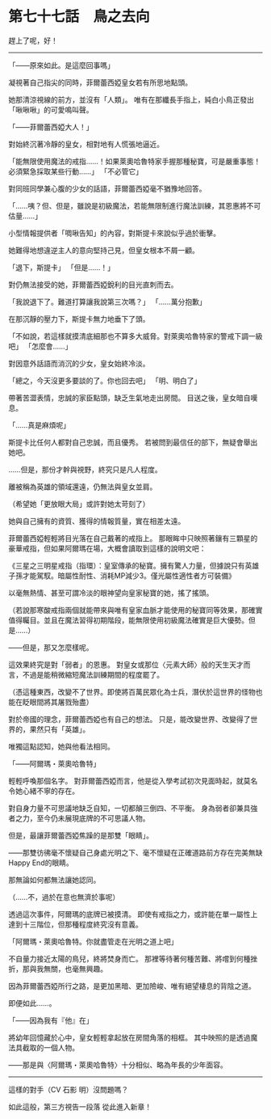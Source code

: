 # 第七十七話　鳥之去向

趕上了呢，好！

---

「――原來如此。是這麼回事嗎」

凝視著自己指尖的同時，菲爾蕾西婭皇女若有所思地點頭。

她那清涼視線的前方，並沒有「人類」。
唯有在那纖長手指上，純白小鳥正發出「啾啾啾」的可愛鳴叫聲。

「――菲爾蕾西婭大人！」

對始終沉著冷靜的皇女，相對地有人慌張地逼近。

「能無限使用魔法的戒指……！如果萊奧哈魯特家手握那種秘寶，可是嚴重事態！必須緊急採取某些行動……」
「不必管它」

對同班同學兼心腹的少女的話語，菲爾蕾西婭毫不猶豫地回答。

「……咦？但、但是，雖說是初級魔法，若能無限制進行魔法訓練，其恩惠將不可估量……」

小型情報提供者「啁啾告知」的內容，對斯提卡來說似乎過於衝擊。

她難得地想違逆主人的意向堅持己見，但皇女根本不屑一顧。

「退下，斯提卡」
「但是……！」

對仍無法接受的她，菲爾蕾西婭銳利的目光直刺而去。

「我說退下了。難道打算讓我說第三次嗎？」
「……萬分抱歉」

在那沉靜的壓力下，斯提卡無力地垂下了頭。

「不如說，若這樣就摸清底細那也不算多大威脅。對萊奧哈魯特家的警戒下調一級吧」
「怎麼會……」

對因意外話語而消沉的少女，皇女始終冷淡。

「總之，今天沒更多要談的了。你也回去吧」
「明、明白了」

帶著苦澀表情，忠誠的家臣點頭，缺乏生氣地走出房間。
目送之後，皇女暗自嘆息。

「……真是麻煩呢」

斯提卡比任何人都對自己忠誠，而且優秀。
若被問到最信任的部下，無疑會舉出她吧。

……但是，那份才幹與視野，終究只是凡人程度。

離被稱為英雄的領域還遠，仍無法與皇女並肩。

（希望她「更放眼大局」或許對她太苛刻了）

她與自己擁有的資質、獲得的情報質量，實在相差太遠。

菲爾蕾西婭輕輕將目光落在自己戴著的戒指上。
那眼眸中只映照著鑲有三顆星的豪華戒指，但如果阿爾瑪在場，大概會讀取到這樣的說明文吧：

《三星之三明星戒指（指環）：皇室傳承的秘寶。擁有驚人力量，但據說只有英雄子孫才能駕馭。暗屬性耐性、消耗MP減少3。僅光屬性適性者方可裝備》

以毫無熱情、甚至可謂冷淡的眼神望向皇家秘寶的她，搖了搖頭。

（若說那寒酸戒指兩個就能帶來與唯有皇家血脈才能使用的秘寶同等效果，那確實值得矚目。並且在魔法習得初期階段，能無限使用初級魔法確實是巨大優勢。但是……）

――但是，那又怎麼樣呢。

這效果終究是對「弱者」的恩惠。
對皇女或那位〈元素大師〉般的天生天才而言，不過是能稍微縮短魔法訓練期間的程度罷了。

（憑這種東西，改變不了世界。即使將百萬民眾化為士兵，潛伏於這世界的怪物也能在眨眼間將其屠戮殆盡）

對於帝國的理念，菲爾蕾西婭也有自己的想法。
只是，能改變世界、改變得了世界的，果然只有「英雄」。

唯獨這點認知，她與他看法相同。

「――阿爾瑪・萊奧哈魯特」

輕輕呼喚那個名字。
對菲爾蕾西婭而言，他是從入學考試初次見面時起，就莫名令她心緒不寧的存在。

對自身力量不可思議地缺乏自知，一切都顛三倒四、不平衡。
身為弱者卻兼具強者之力，至今仍未展現底牌的不可思議人物。

但是，最讓菲爾蕾西婭焦躁的是那雙「眼睛」。

――那雙彷彿毫不懷疑自己身處光明之下、毫不懷疑在正確道路前方存在完美無缺Happy End的眼睛。

那無論如何都無法讓她認同。

（……不，過於在意也無濟於事呢）

透過這次事件，阿爾瑪的底牌已被摸清。
即使有戒指之力，或許能在單一屬性上達到十三階位，但那種程度終究沒有意義。

「阿爾瑪・萊奧哈魯特。你就盡管走在光明之道上吧」

不自量力接近太陽的鳥兒，終將焚身而亡。
那裡等待著何種苦難、將嚐到何種挫折，那與我無關，也毫無興趣。

因為菲爾蕾西婭所行之路，是更加黑暗、更加險峻、唯有絕望棲息的背陰之道。

即便如此……。

「――因為我有『他』在」

將幼年回憶藏於心中，皇女輕輕拿起放在房間角落的相框。
其中映照的是透過魔法具截取的一個人物。

――那是與〈阿爾瑪・萊奧哈魯特〉十分相似、略為年長的少年面容。

---

這樣的對手（CV 石影 明）沒問題嗎？


如此這般，第三方視告一段落
從此進入新章！